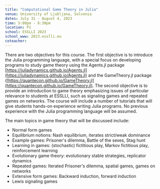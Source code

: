 ```yaml
---
title: "Computational Game Theory in Julia"
venue: University of Ljubljana, Solvenia
dates: July 31 - August 4, 2023
time: 5:00pm - 6:30pm
location: P1
school: ESSLLI 2023
school_www: 2023.esslli.eu
coteacher: 
---
```


There are two objectives for this course. The first objective is to introduce the Julia programming language, with a special focus on developing programs to study game theory using the Agents.jl package [https://juliadynamics.github.io/Agents.jl](https://juliadynamics.github.io/Agents.jl) and the GameTheory.jl package ([https://quantecon.github.io/GameTheory.jl](https://quantecon.github.io/GameTheory.jl). The second objective is to provide an introduction to game theory emphasizing issues of particular relevance to students at ESSLLI, such as signaling games and repeated games on networks. The course will include a number of tutorials that will give students hands-on experience writing Julia programs. No previous experience with the Julia programming language will be assumed.

The main topics in game theory that will be discussed include: 

*  Normal form games
* Equilibrium notions: Nash equilibrium, iterates strict/weak dominance
* Example games: Prisoner's dilemma, Battle of the sexes, Stag hunt
* Learning in games: (stochastic) fictitious play, Markov fictitious play, reinforcement learning
* Evolutionary game theory: evolutionary stable strategies, replicator dynamics
* Repeated games: Iterated Prisoner's dilemma, spatial games, games on networks
* Extensive form games: Backward induction, forward induction
* Lewis signaling games

